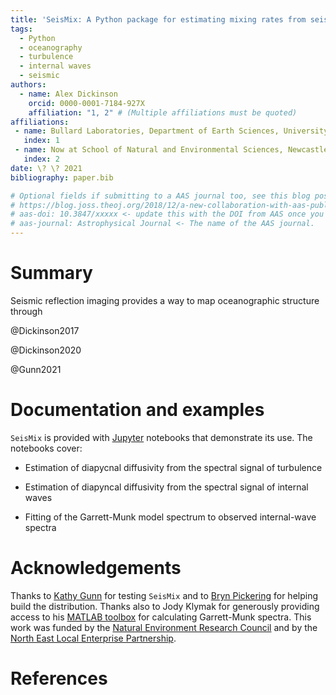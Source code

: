 ```yaml
---
title: 'SeisMix: A Python package for estimating mixing rates from seismic oceanographic images'
tags:
  - Python
  - oceanography
  - turbulence
  - internal waves
  - seismic
authors:
  - name: Alex Dickinson
    orcid: 0000-0001-7184-927X
    affiliation: "1, 2" # (Multiple affiliations must be quoted)
affiliations:
 - name: Bullard Laboratories, Department of Earth Sciences, University of Cambridge, Cambridge, United Kingdom
   index: 1
 - name: Now at School of Natural and Environmental Sciences, Newcastle University, Newcastle-upon-Tyne, United Kingdom
   index: 2
date: \? \? 2021
bibliography: paper.bib

# Optional fields if submitting to a AAS journal too, see this blog post:
# https://blog.joss.theoj.org/2018/12/a-new-collaboration-with-aas-publishing
# aas-doi: 10.3847/xxxxx <- update this with the DOI from AAS once you know it.
# aas-journal: Astrophysical Journal <- The name of the AAS journal.
---
```


# Summary

Seismic reflection imaging provides a way to map oceanographic structure through 

@Dickinson2017

@Dickinson2020

@Gunn2021

# Documentation and examples

`SeisMix` is provided with [Jupyter](https://jupyter.org/) notebooks that demonstrate its use. The notebooks cover:

- Estimation of diapycnal diffusivity from the spectral signal of turbulence

- Estimation of diapyncal diffusivity from the spectral signal of internal waves

- Fitting of the Garrett-Munk model spectrum to observed internal-wave spectra





<!-- Figures can be included like this:
![Caption for example figure.\label{fig:example}](figure.png)
and referenced from text using \autoref{fig:example}.

Figure sizes can be customized by adding an optional second parameter:
![Caption for example figure.](figure.png){ width=20% } -->

# Acknowledgements

Thanks to [Kathy Gunn](https://kathygunn.github.io/) for testing `SeisMix` and to [Bryn Pickering](https://www.brynpickering.com/) for helping build the distribution. Thanks also to Jody Klymak for generously providing access to his [MATLAB toolbox](jklymak.github.io/GarrettMunkMatlab) for calculating Garrett-Munk spectra. This work was funded by the [Natural Environment Research Council](https://nerc.ukri.org/) and by the [North East Local Enterprise Partnership](https://www.northeastlep.co.uk/).

# References